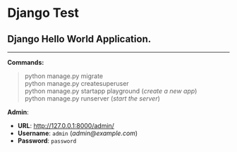 # Django Test

## Django Hello World Application.

---

**Commands:**


> python manage.py migrate <br>
> python manage.py createsuperuser <br>
> python manage.py startapp playground (_create a new app_)<br>
> python manage.py runserver (_start the server_)

**Admin**: 

- **URL**: <http://127.0.0.1:8000/admin/> 
- **Username**: `admin` (_admin@example.com_)
- **Password**: `password`




